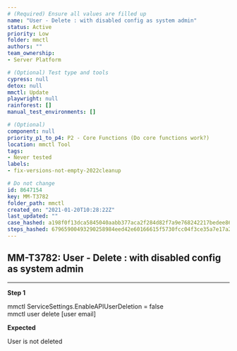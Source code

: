 ```yaml
---
# (Required) Ensure all values are filled up
name: "User - Delete : with disabled config as system admin"
status: Active
priority: Low
folder: mmctl
authors: ""
team_ownership: 
- Server Platform

# (Optional) Test type and tools
cypress: null
detox: null
mmctl: Update
playwright: null
rainforest: []
manual_test_environments: []

# (Optional)
component: null
priority_p1_to_p4: P2 - Core Functions (Do core functions work?)
location: mmctl Tool
tags: 
- Never tested
labels: 
- fix-versions-not-empty-2022cleanup

# Do not change
id: 8647154
key: MM-T3782
folder_path: mmctl
created_on: "2021-01-20T10:28:22Z"
last_updated: ""
case_hashed: a198f0f13dca5845040aabb377aca2f284d82f7a9e768242217bedee86e5f89679bae5aa76313f46b35c03ae09857fa2
steps_hashed: 67965900493290258984eed42e60166615f5730fcc04f3ce35a7e17a21e0c3f0f957108b89498dc9bf8b6a6af8ec676a
---
```


## MM-T3782: User - Delete : with disabled config as system admin

---

**Step 1**

mmctl ServiceSettings.EnableAPIUserDeletion = false\
mmctl user delete \[user email]

**Expected**

User is not deleted
